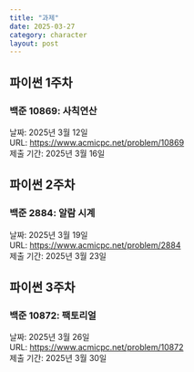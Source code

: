 ```yaml
---
title: "과제"
date: 2025-03-27
category: character
layout: post
---
```


## 파이썬 1주차
### 백준 10869: 사칙연산
날짜: 2025년 3월 12일<br>
URL: <a href="https://www.acmicpc.net/problem/10869">https://www.acmicpc.net/problem/10869</a><br>
제출 기간: 2025년 3월 16일

## 파이썬 2주차
### 백준 2884: 알람 시계
날짜: 2025년 3월 19일<br>
URL: <a href="https://www.acmicpc.net/problem/2884">https://www.acmicpc.net/problem/2884</a><br>
제출 기간: 2025년 3월 23일

## 파이썬 3주차
### 백준 10872: 팩토리얼
날짜: 2025년 3월 26일<br>
URL: <a href="https://www.acmicpc.net/problem/10872">https://www.acmicpc.net/problem/10872</a><br>
제출 기간: 2025년 3월 30일
